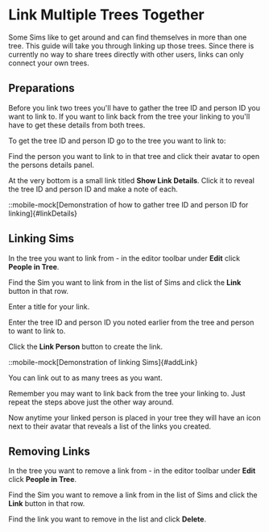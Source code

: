 # Link Multiple Trees Together

Some Sims like to get around and can find themselves in more than one tree. This guide will take you through
linking up those trees. Since there is currently no way to share trees directly with other users, links can only
connect your own trees.

## Preparations

Before you link two trees you'll have to gather the tree ID and person ID you want to link to. 
If you want to link back from the tree your linking to you'll have to get these details from both trees.

To get the tree ID and person ID go to the tree you want to link to:

Find the person you want to link to in that tree and click their avatar to open the persons details panel.

At the very bottom is a small link titled **Show Link Details**. Click it to reveal the tree ID
and person ID and make a note of each.

::mobile-mock[Demonstration of how to gather tree ID and person ID for linking]{#linkDetails}

## Linking Sims

In the tree you want to link from - in the editor toolbar under **Edit** click **People in Tree**.

Find the Sim you want to link from in the list of Sims and click the **Link** button in that row.

Enter a title for your link.

Enter the tree ID and person ID you noted earlier from the tree and person to want to link to.

Click the **Link Person** button to create the link.

::mobile-mock[Demonstration of linking Sims]{#addLink}

You can link out to as many trees as you want.

Remember you may want to link back from the tree your linking to. Just repeat the steps above just the other way around.

Now anytime your linked person is placed in your tree they will have an icon next to their avatar that reveals a list 
of the links you created.

## Removing Links

In the tree you want to remove a link from - in the editor toolbar under **Edit** click **People in Tree**.

Find the Sim you want to remove a link from in the list of Sims and click the **Link** button in that row.

Find the link you want to remove in the list and click **Delete**.
